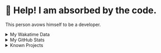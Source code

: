 # 🥺 Help! I am absorbed by the code. 

This person avows himself to be a developer.

<details>

<summary>My Wakatime Data</summary>

<!--START_SECTION:waka-->
![Lines of code](https://img.shields.io/badge/From%20Hello%20World%20I%27ve%20Written-8.8%20million%20lines%20of%20code-blue)

**🐱 My GitHub Data** 

> 📦 699.9 kB Used in GitHub's Storage 
 > 
> 🏆 1,293 Contributions in the Year 2023
 > 
> 🚫 Not Opted to Hire
 > 
> 📜 83 Public Repositories 
 > 
> 🔑 20 Private Repositories 
 > 
**I'm an Early 🐤** 

```text
🌞 Morning                1595 commits        ██████░░░░░░░░░░░░░░░░░░░   24.42 % 
🌆 Daytime                2678 commits        ██████████░░░░░░░░░░░░░░░   41.00 % 
🌃 Evening                2189 commits        ████████░░░░░░░░░░░░░░░░░   33.51 % 
🌙 Night                  70 commits          ░░░░░░░░░░░░░░░░░░░░░░░░░   01.07 % 
```
📅 **I'm Most Productive on Wednesday** 

```text
Monday                   775 commits         ███░░░░░░░░░░░░░░░░░░░░░░   11.86 % 
Tuesday                  1084 commits        ████░░░░░░░░░░░░░░░░░░░░░   16.60 % 
Wednesday                1123 commits        ████░░░░░░░░░░░░░░░░░░░░░   17.19 % 
Thursday                 889 commits         ███░░░░░░░░░░░░░░░░░░░░░░   13.61 % 
Friday                   990 commits         ████░░░░░░░░░░░░░░░░░░░░░   15.16 % 
Saturday                 903 commits         ███░░░░░░░░░░░░░░░░░░░░░░   13.82 % 
Sunday                   768 commits         ███░░░░░░░░░░░░░░░░░░░░░░   11.76 % 
```


**I Mostly Code in Go** 

```text
Go                       35 repos            █████████░░░░░░░░░░░░░░░░   35.35 % 
Python                   22 repos            ██████░░░░░░░░░░░░░░░░░░░   22.22 % 
HTML                     6 repos             ██░░░░░░░░░░░░░░░░░░░░░░░   06.06 % 
Dart                     2 repos             █░░░░░░░░░░░░░░░░░░░░░░░░   02.02 % 
Rust                     1 repo              ░░░░░░░░░░░░░░░░░░░░░░░░░   01.01 % 
```




 Last Updated on 28/09/2023 01:12:04 UTC
<!--END_SECTION:waka-->

</details>

<details>
 
 <summary>My GitHub Stats</summary>

[![CDFMLR's github stats](https://github-readme-stats.vercel.app/api?username=cdfmlr&count_private=true&show_icons=true)](https://github.com/anuraghazra/github-readme-stats)
 
</details>

<details>

<summary>Known Projects</summary>

[![Star History Chart](https://api.star-history.com/svg?repos=cdfmlr/pyflowchart,cdfmlr/muvtuber,cdfmlr/crud,cdfmlr/murecom-verse-1,cdfmlr/murecom-intro&type=Date)](https://star-history.com/#cdfmlr/pyflowchart&cdfmlr/muvtuber&cdfmlr/crud&cdfmlr/murecom-verse-1&cdfmlr/murecom-intro&Date)

 </details>
